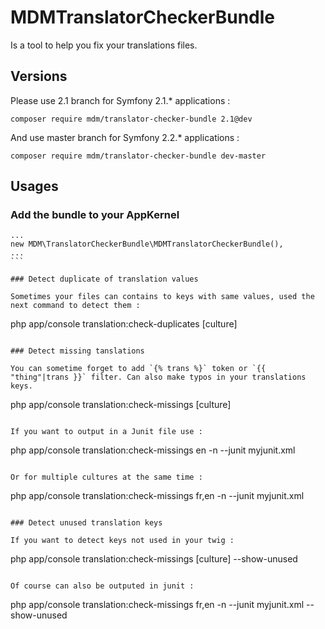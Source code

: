 # MDMTranslatorCheckerBundle

Is a tool to help you fix your translations files.

## Versions

Please use 2.1 branch for Symfony 2.1.* applications : 

````
composer require mdm/translator-checker-bundle 2.1@dev
````

And use master branch for Symfony 2.2.* applications : 

````
composer require mdm/translator-checker-bundle dev-master
````

## Usages

### Add the bundle to your AppKernel

````
...
new MDM\TranslatorCheckerBundle\MDMTranslatorCheckerBundle(),
...
```

### Detect duplicate of translation values

Sometimes your files can contains to keys with same values, used the next command to detect them :

````
php app/console translation:check-duplicates [culture]
````

### Detect missing tanslations

You can sometime forget to add `{% trans %}` token or `{{ "thing"|trans }}` filter. Can also make typos in your translations keys.

````
php app/console translation:check-missings [culture]
````

If you want to output in a Junit file use :

````
php app/console translation:check-missings en -n --junit myjunit.xml
````

Or for multiple cultures at the same time :

````
php app/console translation:check-missings fr,en -n --junit myjunit.xml
````

### Detect unused translation keys

If you want to detect keys not used in your twig :

````
php app/console translation:check-missings [culture] --show-unused
````

Of course can also be outputed in junit :

````
php app/console translation:check-missings fr,en -n --junit myjunit.xml --show-unused
````
